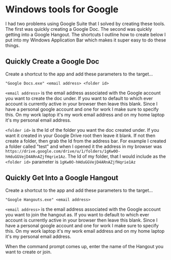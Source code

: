 # Windows tools for Google

I had two problems using Google Suite that I solved by creating these tools. The first was quickly creating a Google Doc. The second was quickly getting into a Google Hangout. The shortcuts I outline how to create below I put into my Windows Application Bar which makes it super easy to do these things.

## Quickly Create a Google Doc

Create a shortcut to the app and add these parameters to the target...

`"Google Docs.exe" <email address> <folder id>`

`<email address>` is the email address associated with the Google account you want to create the doc under. If you want to default to which ever account is currently active in your browser then leave this blank. Since I have a personal google account and one for work I make sure to specify this. On my work laptop it's my work email address and on my home laptop it's my personal email address.
  
`<folder id>` is the Id of the folder you want the doc created under. If you want it created in your Google Drive root then leave it blank. If not then create a folder, then grab the Id from the address bar. For example I created a folder called "test" and when I opened it the address in my browser was `https://drive.google.com/drive/u/1/folders/1gKw0O-hHduGGVejD4ARnAZjfHqrie1Az`. The Id of my folder, that I would include as the `<folder id>` parameter is `1gKw0O-hHduGGVejD4ARnAZjfHqrie1Az`

## Quickly Get Into a Google Hangout

Create a shortcut to the app and add these parameters to the target...

`"Google Hangouts.exe" <email address>`

`<email address>` is the email address associated with the Google account you want to join the hangout as. If you want to default to which ever account is currently active in your browser then leave this blank. Since I have a personal google account and one for work I make sure to specify this. On my work laptop it's my work email address and on my home laptop it's my personal email address.

When the command prompt comes up, enter the name of the Hangout you want to create or join.
